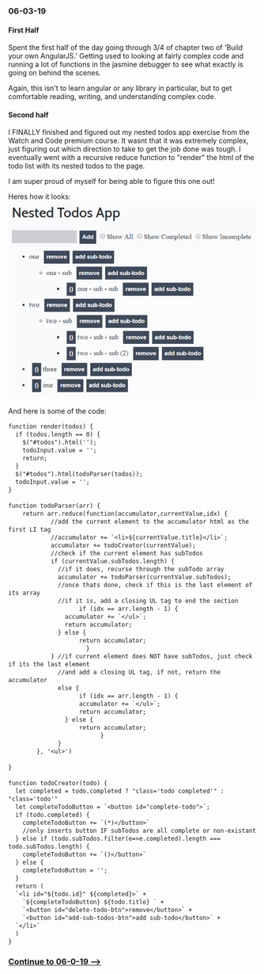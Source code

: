 ### 06-03-19

#### First Half
Spent the first half of the day going through 3/4 of chapter two of 'Build your own AngularJS.' Getting used to looking at fairly complex code and running a lot of functions in the jasmine debugger to see what exactly is going on behind the scenes.

Again, this isn't to learn angular or any library in particular, but to get comfortable reading, writing, and understanding complex code.

#### Second half
I FINALLY finished and figured out my nested todos app exercise from the Watch and Code premium course. It wasnt that it was extremely complex, just figuring out which direction to take to get the job done was tough. I eventually went with a recursive reduce function to "render" the html of the todo list with its nested todos to the page.

I am super proud of myself for being able to figure this one out!

Heres how it looks:
![nested todos app](https://github.com/jordanvidrine/coding-journey/blob/master/Daily%20Logs/files/nested-todos-example_2.png)

And here is some of the code:

```
function render(todos) {
  if (todos.length == 0) {
    $("#todos").html('');
    todoInput.value = '';
    return;
  }
  $("#todos").html(todoParser(todos));
  todoInput.value = '';
}

function todoParser(arr) {
    return arr.reduce(function(accumulator,currentValue,idx) {
            //add the current element to the accumulator html as the first LI tag
            //accumulator += `<li>${currentValue.title}</li>`;
            accumulator += todoCreator(currentValue);
            //check if the current element has subTodos
            if (currentValue.subTodos.length) {
              //if it does, recurse through the subTodo array
              accumulator += todoParser(currentValue.subTodos);
              //once thats done, check if this is the last element of its array
              //if it is, add a closing UL tag to end the section
			        if (idx == arr.length - 1) {
              	accumulator += `</ul>`;
              	return accumulator;
              } else {
	                return accumulator;
			          }
            } //if current element does NOT have subTodos, just check if its the last element
              //and add a closing UL tag, if not, return the accumulator
              else {
  			        if (idx == arr.length - 1) {
                	accumulator += `</ul>`;
                	return accumulator;
                } else {
                	return accumulator;
				          }
              }
        }, '<ul>')

}

function todoCreator(todo) {
  let completed = todo.completed ? "class='todo completed'" : "class='todo'"
  let completeTodoButton = `<button id="complete-todo">`;
  if (todo.completed) {
    completeTodoButton += `(*)</button>`
    //only inserts button IF subTodos are all complete or non-existant
  } else if (todo.subTodos.filter(e=>e.completed).length === todo.subTodos.length) {
    completeTodoButton += `()</button>`
  } else {
    completeTodoButton = '';
  }
  return (
  `<li id="${todo.id}" ${completed}>` +
    `${completeTodoButton} ${todo.title} ` +
    `<button id="delete-todo-btn">remove</button>` +
    `<button id="add-sub-todos-btn">add sub-todo</button>` +
  `</li>`
  )
}
```

### [Continue to 06-0-19 -->](https://github.com/jordanvidrine/coding-journey/blob/master/Daily%20Logs/06-04-19.md)
